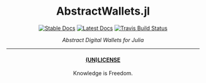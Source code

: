 <div align="center">

# AbstractWallets.jl

[![Stable Docs](https://img.shields.io/badge/docs-stable-blue.svg)](https://bhgomes.github.io/AbstractWallets.jl/stable)
[![Latest Docs](https://img.shields.io/badge/docs-latest-blue.svg)](https://bhgomes.github.io/AbstractWallets.jl/latest)
[![Travis Build Status](https://travis-ci.com/bhgomes/AbstractWallets.jl.svg?branch=master)](https://travis-ci.com/bhgomes/AbstractWallets.jl)

_Abstract Digital Wallets for Julia_

</div>



---
<div align="center">

#### [(UN)LICENSE](UNLICENSE)
Knowledge is Freedom.
</div>
